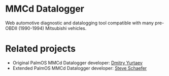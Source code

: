 # MMCd Datalogger
Web automotive diagnostic and datalogging tool compatible with many pre-OBDII (1990-1994) Mitsubishi vehicles.

# Related projects
- Original PalmOS MMCd Datalogger developer: [Dmitry Yurtaev](https://mmcdlogger.sourceforge.net)
- Extended PalmOS MMCd Datalogger developer: [Steve Schaefer](https://github.com/stephenjschaefer/MMCd)
